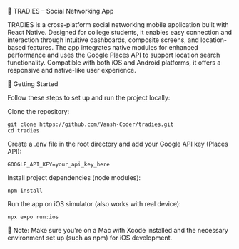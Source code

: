 📱 TRADIES – Social Networking App

TRADIES is a cross-platform social networking mobile application built with React Native. Designed for college students, it enables easy connection and interaction through intuitive
dashboards, composite screens, and location-based features. The app integrates native modules for enhanced performance and uses the Google Places API to support location search
functionality. Compatible with both iOS and Android platforms, it offers a responsive and native-like user experience.

🚀 Getting Started

Follow these steps to set up and run the project locally:

Clone the repository:
```
git clone https://github.com/Vansh-Coder/tradies.git
cd tradies
```

Create a .env file in the root directory and add your Google API key (Places API):
```
GOOGLE_API_KEY=your_api_key_here
```

Install project dependencies (node modules):
```
npm install
```

Run the app on iOS simulator (also works with real device):
```
npx expo run:ios
```

📌 Note: Make sure you're on a Mac with Xcode installed and the necessary environment set up (such as npm) for iOS development.
